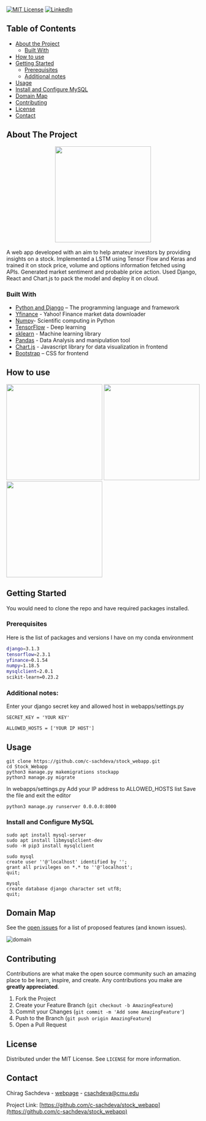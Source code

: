 <!-- PROJECT SHIELDS -->
<!--
*** I'm using markdown "reference style" links for readability.
*** Reference links are enclosed in brackets [ ] instead of parentheses ( ).
*** See the bottom of this document for the declaration of the reference variables
*** for contributors-url, forks-url, etc. This is an optional, concise syntax you may use.
*** https://www.markdownguide.org/basic-syntax/#reference-style-links
-->
<!-- [![Contributors][contributors-shield]][contributors-url] -->
<!-- [![Forks][forks-shield]][forks-url] -->
<!-- [![Stargazers][stars-shield]][stars-url] -->
<!-- [![Issues][issues-shield]][issues-url] -->
[![MIT License][license-shield]][license-url]
[![LinkedIn][linkedin-shield]][linkedin-url]


<!-- TABLE OF CONTENTS -->
## Table of Contents

* [About the Project](#about-the-project)
  * [Built With](#built-with)
* [How to use](#how-to)  
* [Getting Started](#getting-started)
  * [Prerequisites](#prerequisites)
  * [Additional notes](#additional-notes)
* [Usage](#usage)
* [Install and Configure MySQL](#mysql)
* [Domain Map](#domainmap)
* [Contributing](#contributing)
* [License](#license)
* [Contact](#contact)



<!-- ABOUT THE PROJECT -->
## About The Project
<center>
<img src="imagesREADME/tesla.jpg" width="250" >
</center>
<br>
A web app developed with an aim to help amateur investors by providing insights on a stock. Implemented a LSTM using Tensor Flow and Keras and trained it on stock price, volume and options information fetched using APIs. Generated market sentiment and probable price action. Used Django, React and Chart.js to pack the model and deploy it on cloud.



### Built With
*	[Python and Django](https://www.djangoproject.com/) – The programming language and framework
*	[Yfinance](https://pypi.org/project/yfinance/) - Yahoo! Finance market data downloader
*	[Numpy](https://numpy.org/)- Scientific computing in Python
*	[TensorFlow](https://www.tensorflow.org/) - Deep learning
*  [sklearn](https://scikit-learn.org/stable/) - Machine learning library
*	[Pandas](https://pandas.pydata.org/) - Data Analysis and manipulation tool
*	[Chart.js](https://www.chartjs.org/) - Javascript library for data visualization in frontend
*	[Bootstrap](https://getbootstrap.com) – CSS for frontend


## How to use
<div class="row">
<img src="imagesREADME/fb1.jpg" width="250" >
<img src="imagesREADME/fb2.jpg" width="250" >
<img src="imagesREADME/fb3.jpg" width="250" >
</div>



<!-- GETTING STARTED -->
## Getting Started

You would need to clone the repo and have required packages installed.

### Prerequisites

Here is the list of packages and versions I have on my conda environment 
```sh
django=3.1.3
tensorflow=2.3.1
yfinance=0.1.54
numpy=1.18.5
mysqlclient=2.0.1
scikit-learn=0.23.2
```

### Additional notes:

Enter your django secret key and allowed host in webapps/settings.py
```
SECRET_KEY = 'YOUR KEY'

ALLOWED_HOSTS = ['YOUR IP HOST']
```



<!-- USAGE EXAMPLES -->
## Usage

```
git clone https://github.com/c-sachdeva/stock_webapp.git
cd Stock_Webapp
python3 manage.py makemigrations stockapp
python3 manage.py migrate
```
In webapps/settings.py
Add your IP address to ALLOWED_HOSTS list
Save the file and exit the editor

```
python3 manage.py runserver 0.0.0.0:8000
```

### Install and Configure MySQL

```
sudo apt install mysql-server
sudo apt install libmysqlclient-dev
sudo -H pip3 install mysqlclient
```

```
sudo mysql
create user ''@'localhost' identified by '';
grant all privileges on *.* to ''@'localhost';
quit;
```

```
mysql
create database django character set utf8;
quit;
```



<!-- ROADMAP -->
## Domain Map

See the [open issues]() for a list of proposed features (and known issues).

![domain]



<!-- CONTRIBUTING -->
## Contributing

Contributions are what make the open source community such an amazing place to be learn, inspire, and create. Any contributions you make are **greatly appreciated**.

1. Fork the Project
2. Create your Feature Branch (`git checkout -b AmazingFeature`)
3. Commit your Changes (`git commit -m 'Add some AmazingFeature'`)
4. Push to the Branch (`git push origin AmazingFeature`)
5. Open a Pull Request



<!-- LICENSE -->
## License

Distributed under the MIT License. See `LICENSE` for more information.



<!-- CONTACT -->
## Contact

Chirag Sachdeva - [webpage](https://csachdeva.com/) - csachdeva@cmu.edu

Project Link: [https://github.com/c-sachdeva/stock_webapp](https://github.com/c-sachdeva/stock_webapp)




<!-- MARKDOWN LINKS & IMAGES -->
<!-- https://www.markdownguide.org/basic-syntax/#reference-style-links -->
[contributors-shield]: https://img.shields.io/github/contributors/csachdeva/Stock_App.svg?style=flat-square
[contributors-url]: https://github.com/c-sachdeva/stock_webapp/graphs/contributors
[forks-shield]: https://img.shields.io/github/forks/c-sachdeva/Stock_App.svg?style=flat-square
[forks-url]: https://github.com/c-sachdeva/Stock_App/network/members
[stars-shield]: https://img.shields.io/github/stars/othneildrew/Best-README-Template.svg?style=flat-square
[stars-url]: https://github.com/c-sachdeva/Stock_App/stargazers
[issues-shield]: https://img.shields.io/github/issues/othneildrew/Best-README-Template.svg?style=flat-square
[issues-url]: https://github.com/c-sachdeva/Stock_App/issues
[license-shield]: https://img.shields.io/github/license/othneildrew/Best-README-Template.svg?style=flat-square
[license-url]: https://github.com/c-sachdeva/stock_webapp/blob/main/LICENSE
[linkedin-shield]: https://img.shields.io/badge/-LinkedIn-black.svg?style=flat-square&logo=linkedin&colorB=555
[linkedin-url]: https://www.linkedin.com/in/csachdeva/
[tesla-screenshot]: imagesREADME/tesla.jpg
[fb1-screenshot]: imagesREADME/fb1.jpg
[fb2-screenshot]: imagesREADME/fb2.jpg
[fb3-screenshot]: imagesREADME/fb3.jpg
[domain]: imagesREADME/domain.png